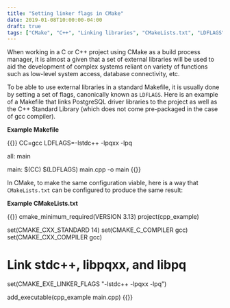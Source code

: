 ```yaml
---
title: "Setting linker flags in CMake"
date: 2019-01-08T10:00:00-04:00
draft: true
tags: ["CMake", "C++", "Linking libraries", "CMakeLists.txt", "LDFLAGS"]
---
```


When working in a C or C++ project using CMake as a build process manager,
it is almost a given that a set of external libraries will be used to aid
the development of complex systems reliant on variety of functions such as
low-level system access, database connectivity, etc.

To be able to use external libraries in a standard Makefile, it is usually
done by setting a set of flags, canonically known as `LDFLAGS`. Here is an
example of a Makefile that links PostgreSQL driver libraries to the project as
well as the C++ Standard Library (which does not come pre-packaged in the case
of gcc compiler).

**Example Makefile**

{{<highlight bash>}}
CC=gcc
LDFLAGS=-lstdc++ -lpqxx -lpq

all: main

main:
	$(CC) $(LDFLAGS) main.cpp -o main
{{</highlight>}}

In CMake, to make the same configuration viable, here is a way that `CMakeLists.txt`
can be configured to produce the same result:

**Example CMakeLists.txt**

{{<highlight bash>}}
cmake_minimum_required(VERSION 3.13)
project(cpp_example)

set(CMAKE_CXX_STANDARD 14)
set(CMAKE_C_COMPILER gcc)
set(CMAKE_CXX_COMPILER gcc)

# Link stdc++, libpqxx, and libpq
set(CMAKE_EXE_LINKER_FLAGS "-lstdc++ -lpqxx -lpq")

add_executable(cpp_example main.cpp)
{{</highlight>}}
